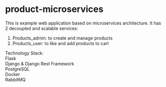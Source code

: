 # product-microservices

This is example web application based on microservices architecture. It has 2 decoupled and scalable services:
1. Products_admin: to create and manage products
2. Products_user: to like and add products to cart

Technology Stack:\
Flask\
Django & Django Rest Framework\
PostgreSQL\
Docker\
RabbitMQ
